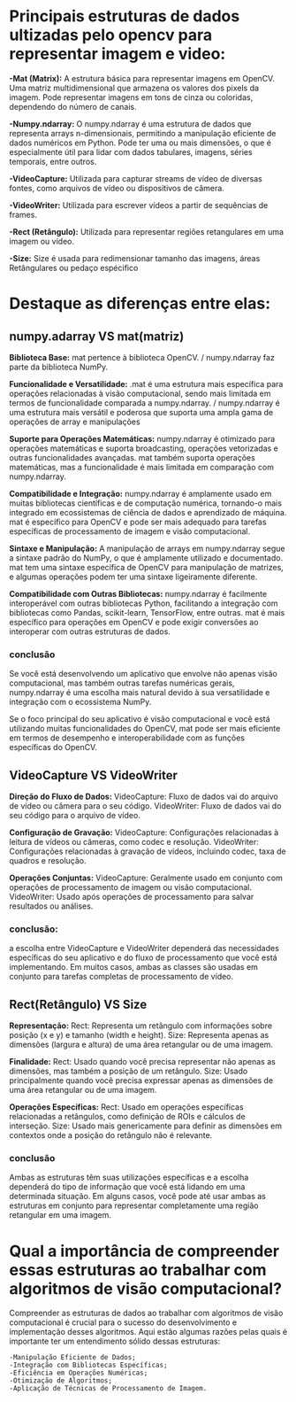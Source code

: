 # Principais estruturas de dados ultizadas pelo opencv para representar imagem e video:

**-Mat (Matrix):**
A estrutura básica para representar imagens em OpenCV.
Uma matriz multidimensional que armazena os valores dos pixels da imagem.
Pode representar imagens em tons de cinza ou coloridas, dependendo do número de canais.


**-Numpy.ndarray:**
O numpy.ndarray é uma estrutura de dados que representa arrays n-dimensionais, permitindo a manipulação eficiente de dados numéricos em Python.
Pode ter uma ou mais dimensões, o que é especialmente útil para lidar com dados tabulares, imagens, séries temporais, entre outros.


**-VideoCapture:**
Utilizada para capturar streams de vídeo de diversas fontes, como arquivos de vídeo
ou dispositivos de câmera.


**-VideoWriter:**
Utilizada para escrever vídeos a partir de sequências de frames.


**-Rect (Retângulo):**
Utilizada para representar regiões retangulares em uma imagem ou vídeo.

**-Size:**
Size é usada para redimensionar tamanho das imagens, áreas Retângulares ou pedaço espécifico 


# Destaque as diferenças entre elas:

## numpy.adarray VS mat(matriz)

**Biblioteca Base:**
mat pertence à biblioteca OpenCV. / numpy.ndarray faz parte da biblioteca NumPy.

**Funcionalidade e Versatilidade:**
.mat é uma estrutura mais específica para operações relacionadas à visão computacional, sendo mais limitada em termos de funcionalidade comparada a numpy.ndarray. / numpy.ndarray é uma estrutura mais versátil e poderosa que suporta uma ampla gama de operações
de array e    manipulações

**Suporte para Operações Matemáticas:**
numpy.ndarray é otimizado para operações matemáticas e suporta broadcasting, operações vetorizadas e outras funcionalidades avançadas.
mat também suporta operações matemáticas, mas a funcionalidade é mais limitada em comparação com numpy.ndarray.

**Compatibilidade e Integração:**
numpy.ndarray é amplamente usado em muitas bibliotecas científicas e de computação numérica, tornando-o mais integrado em ecossistemas de ciência de dados e aprendizado de máquina.
mat é específico para OpenCV e pode ser mais adequado para tarefas específicas de processamento de imagem e visão computacional.

**Sintaxe e Manipulação:**
A manipulação de arrays em numpy.ndarray segue a sintaxe padrão do NumPy, o que é amplamente utilizado e documentado.
mat tem uma sintaxe específica de OpenCV para manipulação de matrizes, e algumas operações podem ter uma sintaxe ligeiramente diferente.

**Compatibilidade com Outras Bibliotecas:**
numpy.ndarray é facilmente interoperável com outras bibliotecas Python, facilitando a integração com bibliotecas como Pandas, scikit-learn, TensorFlow, entre outras.
mat é mais específico para operações em OpenCV e pode exigir conversões ao interoperar com outras estruturas de dados.

### conclusão
Se você está desenvolvendo um aplicativo que envolve não apenas visão computacional, mas também outras tarefas numéricas gerais, numpy.ndarray é uma escolha mais natural devido à sua versatilidade e integração com o ecossistema NumPy.

Se o foco principal do seu aplicativo é visão computacional e você está utilizando muitas funcionalidades do OpenCV, mat pode ser mais eficiente em termos de desempenho e interoperabilidade com as funções específicas do OpenCV.

## VideoCapture VS VideoWriter

**Direção do Fluxo de Dados:**
VideoCapture: Fluxo de dados vai do arquivo de vídeo ou câmera para o seu código.
VideoWriter: Fluxo de dados vai do seu código para o arquivo de vídeo.

**Configuração de Gravação:**
VideoCapture: Configurações relacionadas à leitura de vídeos ou câmeras, como codec e resolução.
VideoWriter: Configurações relacionadas à gravação de vídeos, incluindo codec, taxa de quadros e resolução.

 **Operações Conjuntas:**
VideoCapture: Geralmente usado em conjunto com operações de processamento de imagem ou visão computacional.
VideoWriter: Usado após operações de processamento para salvar resultados ou análises.

### conclusão: 
a escolha entre VideoCapture e VideoWriter dependerá das necessidades específicas do seu aplicativo e do fluxo de processamento que você está implementando. Em muitos casos, ambas as classes são usadas em conjunto para tarefas completas de processamento de vídeo.

## Rect(Retângulo) VS Size

**Representação:**
Rect: Representa um retângulo com informações sobre posição (x e y) e tamanho (width e height).
Size: Representa apenas as dimensões (largura e altura) de uma área retangular ou de uma imagem.

**Finalidade:**
Rect: Usado quando você precisa representar não apenas as dimensões, mas também a posição de um retângulo.
Size: Usado principalmente quando você precisa expressar apenas as dimensões de uma área retangular ou de uma imagem.

**Operações Específicas:**
Rect: Usado em operações específicas relacionadas a retângulos, como definição de ROIs e cálculos de interseção.
Size: Usado mais genericamente para definir as dimensões em contextos onde a posição do retângulo não é relevante.

### conclusão
Ambas as estruturas têm suas utilizações específicas e a escolha dependerá do tipo de informação que você está lidando em uma determinada situação. Em alguns casos, você pode até usar ambas as estruturas em conjunto para representar completamente uma região retangular em uma imagem.


# Qual a importância de compreender essas estruturas ao trabalhar com algoritmos de visão computacional?

Compreender as estruturas de dados ao trabalhar com algoritmos de visão computacional é crucial para o sucesso do desenvolvimento e implementação desses algoritmos. Aqui estão algumas razões pelas quais é importante ter um entendimento sólido dessas estruturas:

    -Manipulação Eficiente de Dados;
    -Integração com Bibliotecas Específicas;
    -Eficiência em Operações Numéricas;
    -Otimização de Algoritmos;
    -Aplicação de Técnicas de Processamento de Imagem.